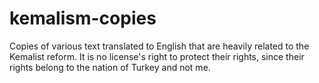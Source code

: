 # kemalism-copies
Copies of various text translated to English that are heavily related to the Kemalist reform. It is no license's right to protect their rights, since their rights belong to the nation of Turkey and not me.
